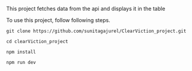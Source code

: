 This project fetches data from the api and displays it in the table 

To use this project, follow following steps. 

`git clone https://github.com/sunitagajurel/ClearViction_project.git `

`cd clearViction_project`

`npm install`

`npm run dev` 
